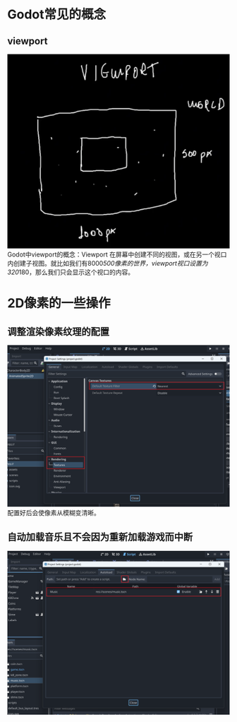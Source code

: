 # Godot常见的概念
## viewport
![viewport](./images/viewport.png)
Godot中viewport的概念：Viewport 在屏幕中创建不同的视图，或在另一个视口内创建子视图。就比如我们有8000*500像素的世界，viewport视口设置为320*180，那么我们只会显示这个视口的内容。

# 2D像素的一些操作
## 调整渲染像素纹理的配置
![像素纹理配置](./images/2D-Texture-Settings.png)
配置好后会使像素从模糊变清晰。

## 自动加载音乐且不会因为重新加载游戏而中断
![自动加载音乐配置](./images/autoLoad-Music.png)
